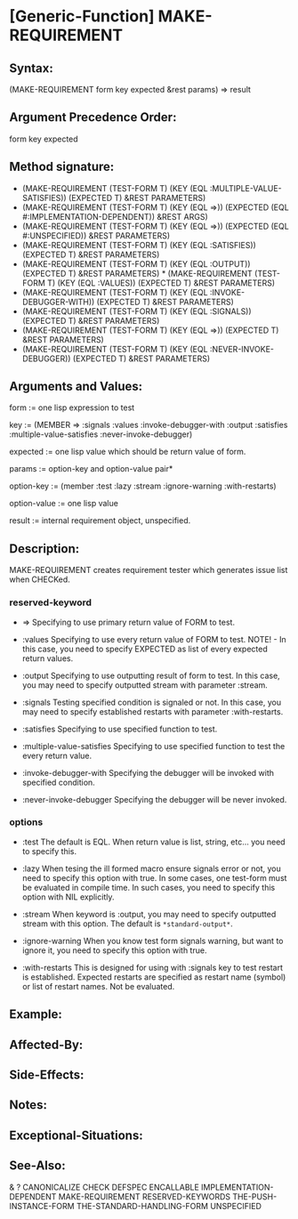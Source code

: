 # [Generic-Function] MAKE-REQUIREMENT

## Syntax:

(MAKE-REQUIREMENT form key expected &rest params) => result

## Argument Precedence Order:

form key expected

## Method signature:

* (MAKE-REQUIREMENT (TEST-FORM T) (KEY (EQL :MULTIPLE-VALUE-SATISFIES)) (EXPECTED T) &REST PARAMETERS)
* (MAKE-REQUIREMENT (TEST-FORM T) (KEY (EQL =>)) (EXPECTED (EQL #:IMPLEMENTATION-DEPENDENT)) &REST ARGS)
* (MAKE-REQUIREMENT (TEST-FORM T) (KEY (EQL =>)) (EXPECTED (EQL #:UNSPECIFIED)) &REST PARAMETERS)
* (MAKE-REQUIREMENT (TEST-FORM T) (KEY (EQL :SATISFIES)) (EXPECTED T) &REST PARAMETERS)
* (MAKE-REQUIREMENT (TEST-FORM T) (KEY (EQL :OUTPUT)) (EXPECTED T) &REST PARAMETERS) * (MAKE-REQUIREMENT (TEST-FORM T) (KEY (EQL :VALUES)) (EXPECTED T) &REST PARAMETERS)
* (MAKE-REQUIREMENT (TEST-FORM T) (KEY (EQL :INVOKE-DEBUGGER-WITH)) (EXPECTED T) &REST PARAMETERS)
* (MAKE-REQUIREMENT (TEST-FORM T) (KEY (EQL :SIGNALS)) (EXPECTED T) &REST PARAMETERS)
* (MAKE-REQUIREMENT (TEST-FORM T) (KEY (EQL =>)) (EXPECTED T) &REST PARAMETERS)
* (MAKE-REQUIREMENT (TEST-FORM T) (KEY (EQL :NEVER-INVOKE-DEBUGGER)) (EXPECTED T) &REST PARAMETERS)

## Arguments and Values:

form := one lisp expression to test

key := (MEMBER => :signals :values :invoke-debugger-with :output :satisfies :multiple-value-satisfies :never-invoke-debugger)

expected := one lisp value which should be return value of form.

params := option-key and option-value pair\*

option-key := (member :test :lazy :stream :ignore-warning :with-restarts)

option-value := one lisp value

result := internal requirement object, unspecified.

## Description:
MAKE-REQUIREMENT creates requirement tester which generates issue list when CHECKed.

### reserved-keyword

* =>
Specifying to use primary return value of FORM to test.

* :values
Specifying to use every return value of FORM to test.
NOTE! - In this case, you need to specify EXPECTED as list of every expected return values.

* :output
Specifying to use outputting result of form to test.
In this case, you may need to specify outputted stream with parameter :stream.

* :signals
Testing specified condition is signaled or not.
In this case, you may need to specify established restarts with parameter :with-restarts.

* :satisfies
Specifying to use specified function to test.

* :multiple-value-satisfies
Specifying to use specified function to test the every return value.

* :invoke-debugger-with
Specifying the debugger will be invoked with specified condition.

* :never-invoke-debugger
Specifying the debugger will be never invoked.

### options

* :test
The default is EQL.
When return value is list, string, etc... you need to specify this.

* :lazy
When tesing the ill formed macro ensure signals error or not, you need to specify this option with true.
In some cases, one test-form must be evaluated in compile time.
In such cases, you need to specify this option with NIL explicitly.

* :stream
When keyword is :output, you may need to specify outputted stream with this option.
The default is `*standard-output*`.

* :ignore-warning
When you know test form signals warning, but want to ignore it, you need to specify this option with true.

* :with-restarts
This is designed for using with :signals key to test restart is established.
Expected restarts are specified as restart name (symbol) or list of restart names.
Not be evaluated.
## Example:

## Affected-By:

## Side-Effects:

## Notes:

## Exceptional-Situations:

## See-Also:

&
?
CANONICALIZE
CHECK
DEFSPEC
ENCALLABLE
IMPLEMENTATION-DEPENDENT
MAKE-REQUIREMENT
RESERVED-KEYWORDS
THE-PUSH-INSTANCE-FORM
THE-STANDARD-HANDLING-FORM
UNSPECIFIED
